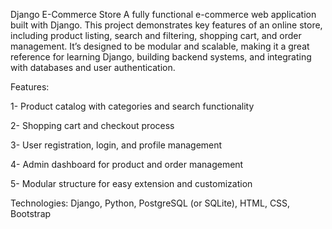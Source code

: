 Django E-Commerce Store
A fully functional e-commerce web application built with Django. This project demonstrates key features of an online store, including product listing, search and filtering, shopping cart, and order management. It’s designed to be modular and scalable, making it a great reference for learning Django, building backend systems, and integrating with databases and user authentication.

Features:

1- Product catalog with categories and search functionality

2- Shopping cart and checkout process

3- User registration, login, and profile management

4- Admin dashboard for product and order management

5- Modular structure for easy extension and customization

Technologies: Django, Python, PostgreSQL (or SQLite), HTML, CSS, Bootstrap
